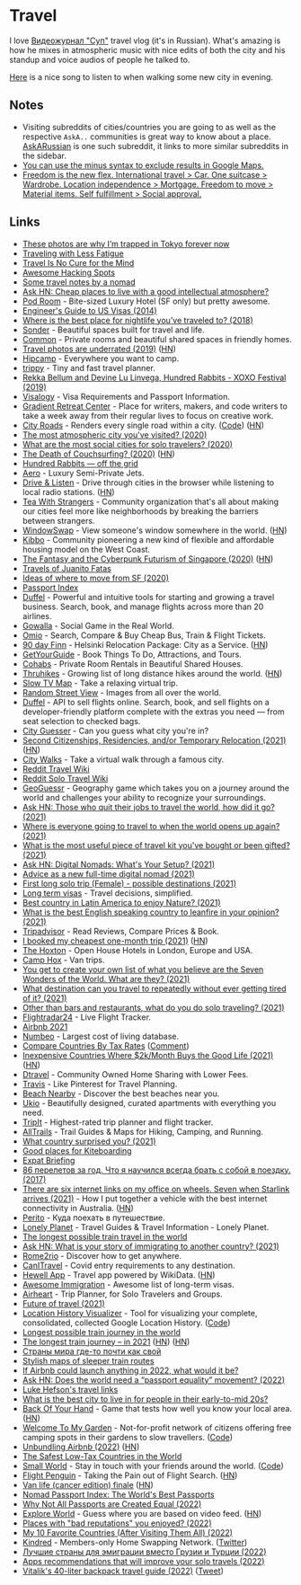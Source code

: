 # Travel

I love [Видеожурнал "Суп"](https://www.youtube.com/playlist?list=PLfO1QINjvak9KoBetr7ThGHVB2owBLH1C) travel vlog (it's in Russian). What's amazing is how he mixes in atmospheric music with nice edits of both the city and his standup and voice audios of people he talked to.

[Here](https://open.spotify.com/track/2k750ut7R7B2M2oWZtE2jC) is a nice song to listen to when walking some new city in evening.

## Notes

- Visiting subreddits of cities/countries you are going to as well as the respective `AskA..` communities is great way to know about a place. [AskARussian](https://www.reddit.com/r/AskARussian/) is one such subreddit, it links to more similar subreddits in the sidebar.
- [You can use the minus syntax to exclude results in Google Maps.](https://twitter.com/conradev/status/1376219194010656769)
- [Freedom is the new flex. International travel > Car. One suitcase > Wardrobe. Location independence > Mortgage. Freedom to move > Material items. Self fulfillment > Social approval.](https://twitter.com/AlexNapierNomad/status/1513233187123699718)

## Links

- [These photos are why I’m trapped in Tokyo forever now](https://medium.com/@damjancvetkovdimitrov/these-photos-are-why-i-m-trapped-in-tokyo-forever-now-1a0ea980bcc5)
- [Traveling with Less Fatigue](https://medium.com/@bebraw/traveling-with-less-fatigue-40c5cfd3aebe)
- [Travel Is No Cure for the Mind](https://medium.com/personal-growth/travel-is-no-cure-for-the-mind-e449d3109d71)
- [Awesome Hacking Spots](https://github.com/diasdavid/awesome-hacking-spots)
- [Some travel notes by a nomad](https://github.com/mrtnzlml/meta/blob/master/travel.md)
- [Ask HN: Cheap places to live with a good intellectual atmosphere?](https://news.ycombinator.com/item?id=18164189)
- [Pod Room](https://www.podroom.com/) - Bite-sized Luxury Hotel (SF only) but pretty awesome.
- [Engineer's Guide to US Visas (2014)](http://blog.sourcing.io/visa-guide)
- [Where is the best place for nightlife you’ve traveled to? (2018)](https://www.reddit.com/r/solotravel/comments/9xk3tp/where_is_the_best_place_for_nightlife_youve/)
- [Sonder](https://www.sonder.com/) - Beautiful spaces built for travel and life.
- [Common](https://www.common.com/) - Private rooms and beautiful shared spaces in friendly homes.
- [Travel photos are underrated (2019)](https://devonzuegel.com/post/travel-photos-are-underrated) ([HN](https://news.ycombinator.com/item?id=30782578))
- [Hipcamp](https://www.hipcamp.com/) - Everywhere you want to camp.
- [trippy](https://trippy.netlify.com/) - Tiny and fast travel planner.
- [Rekka Bellum and Devine Lu Linvega, Hundred Rabbits - XOXO Festival (2019)](https://www.youtube.com/watch?v=BW32yUEymvU)
- [Visalogy](https://visalogy.com/) - Visa Requirements and Passport Information.
- [Gradient Retreat Center](https://gradientretreat.com/) - Place for writers, makers, and code writers to take a week away from their regular lives to focus on creative work.
- [City Roads](https://anvaka.github.io/city-roads/) - Renders every single road within a city. ([Code](https://github.com/anvaka/city-roads)) ([HN](https://news.ycombinator.com/item?id=27410317))
- [The most atmospheric city you've visited? (2020)](https://www.reddit.com/r/solotravel/comments/fyfz0l/the_most_atmospheric_city_youve_visited/)
- [What are the most social cities for solo travelers? (2020)](https://www.reddit.com/r/solotravel/comments/g5jloo/what_are_the_most_social_cities_for_solo_travelers/)
- [The Death of Couchsurfing? (2020)](https://medium.com/@jameshopest/the-death-of-couchsurfing-a87d9537edf2) ([HN](https://news.ycombinator.com/item?id=23211495))
- [Hundred Rabbits — off the grid](https://100r.co/site/off_the_grid.html)
- [Aero](https://aero.com/) - Luxury Semi-Private Jets.
- [Drive & Listen](https://driveandlisten.herokuapp.com/) - Drive through cities in the browser while listening to local radio stations. ([HN](https://news.ycombinator.com/item?id=23543043))
- [Tea With Strangers](http://www.teawithstrangers.com/) - Community organization that's all about making our cities feel more like neighborhoods by breaking the barriers between strangers.
- [WindowSwap](https://window-swap.com/) - View someone's window somewhere in the world. ([HN](https://news.ycombinator.com/item?id=23815460))
- [Kibbo](https://www.kibbo.com/) - Community pioneering a new kind of flexible and affordable housing model on the West Coast.
- [The Fantasy and the Cyberpunk Futurism of Singapore (2020)](https://www.wired.com/story/opinion-the-fantasy-and-the-cyberpunk-futurism-of-singapore/) ([HN](https://news.ycombinator.com/item?id=24022222))
- [Travels of Juanito Fatas](https://juanitofatas.com/travels)
- [Ideas of where to move from SF (2020)](https://twitter.com/justinkan/status/1295204370519175170)
- [Passport Index](https://www.passportindex.org/)
- [Duffel](https://duffel.com/) - Powerful and intuitive tools for starting and growing a travel business. Search, book, and manage flights across more than 20 airlines.
- [Gowalla](https://go.gowalla.com/) - Social Game in the Real World.
- [Omio](https://www.omio.com/) - Search, Compare & Buy Cheap Bus, Train & Flight Tickets.
- [90 day Finn](https://www.helsinkibusinesshub.fi/90-day-finn/) - Helsinki Relocation Package: City as a Service. ([HN](https://news.ycombinator.com/item?id=25003999))
- [GetYourGuide](https://www.getyourguide.com/discovery/) - Book Things To Do, Attractions, and Tours.
- [Cohabs](https://cohabs.com/) - Private Room Rentals in Beautiful Shared Houses.
- [Thruhikes](https://thruhikes.net/) - Growing list of long distance hikes around the world. ([HN](https://news.ycombinator.com/item?id=25568856))
- [Slow TV Map](https://slowtvmap.com/) - Take a relaxing virtual trip.
- [Random Street View](https://randomstreetview.com/) - Images from all over the world.
- [Duffel](https://duffel.com/) - API to sell flights online. Search, book, and sell flights on a developer-friendly platform complete with the extras you need — from seat selection to checked bags.
- [City Guesser](https://virtualvacation.us/guess) - Can you guess what city you're in?
- [Second Citizenships, Residencies, and/or Temporary Relocation (2021)](https://www.lesswrong.com/posts/jHnFBHrwiNb5xvLBM/second-citizenships-residencies-and-or-temporary-relocation) ([HN](https://news.ycombinator.com/item?id=26210179))
- [City Walks](https://citywalks.live/) - Take a virtual walk through a famous city.
- [Reddit Travel Wiki](https://www.reddit.com/r/travel/wiki/index)
- [Reddit Solo Travel Wiki](https://www.reddit.com/r/solotravel/wiki/index)
- [GeoGuessr](https://www.geoguessr.com/) - Geography game which takes you on a journey around the world and challenges your ability to recognize your surroundings.
- [Ask HN: Those who quit their jobs to travel the world, how did it go? (2021)](https://news.ycombinator.com/item?id=26407560)
- [Where is everyone going to travel to when the world opens up again? (2021)](https://www.reddit.com/r/solotravel/comments/m4cpmg/where_is_everyone_going_to_travel_to_when_the/)
- [What is the most useful piece of travel kit you've bought or been gifted? (2021)](https://www.reddit.com/r/solotravel/comments/maj6w1/what_is_the_most_useful_piece_of_travel_kit_youve/)
- [Ask HN: Digital Nomads: What's Your Setup? (2021)](https://news.ycombinator.com/item?id=26567980)
- [Advice as a new full-time digital nomad (2021)](https://www.reddit.com/r/digitalnomad/comments/me30te/need_advice_as_a_new_fulltime_digital_nomad/)
- [First long solo trip (Female) - possible destinations (2021)](https://www.reddit.com/r/solotravel/comments/mfyjws/first_long_solo_trip_female_possible_destinations/)
- [Long term visas](https://longtermvisas.com/) - Travel decisions, simplified.
- [Best country in Latin America to enjoy Nature? (2021)](https://www.reddit.com/r/solotravel/comments/mjuwsd/best_country_in_latin_america_to_enjoy_nature/)
- [What is the best English speaking country to leanfire in your opinion? (2021)](https://www.reddit.com/r/leanfire/comments/mnq41m/what_is_the_best_english_speaking_country_to/)
- [Tripadvisor](https://www.tripadvisor.com/) - Read Reviews, Compare Prices & Book.
- [I booked my cheapest one-month trip (2021)](https://benbernardblog.com/how-i-booked-my-absolutely-cheapest-one-month-trip-ever/) ([HN](https://news.ycombinator.com/item?id=26982370))
- [The Hoxton](https://thehoxton.com/) - Open House Hotels in London, Europe and USA.
- [Camp Hox](https://thehoxton.com/camp-hox/) - Van trips.
- [You get to create your own list of what you believe are the Seven Wonders of the World. What are they? (2021)](https://www.reddit.com/r/solotravel/comments/nac1ao/you_get_to_create_your_own_list_of_what_you/)
- [What destination can you travel to repeatedly without ever getting tired of it? (2021)](https://www.reddit.com/r/solotravel/comments/nckve0/what_destination_can_you_travel_to_repeatedly/)
- [Other than bars and restaurants, what do you do solo traveling? (2021)](https://www.reddit.com/r/solotravel/comments/ngdwup/other_than_bars_and_restaurants_what_do_you_do/)
- [Flightradar24](https://www.flightradar24.com/) - Live Flight Tracker.
- [Airbnb 2021](https://www.airbnb.com/2021)
- [Numbeo](https://www.numbeo.com/cost-of-living/) - Largest cost of living database.
- [Compare Countries By Tax Rates](https://thebanks.eu/compare-countries-by-tax-rates) ([Comment](https://news.ycombinator.com/item?id=27433423))
- [Inexpensive Countries Where $2k/Month Buys the Good Life (2021)](https://www.moneycrashers.com/inexpensive-countries-2k-month-low-cost-living/) ([HN](https://news.ycombinator.com/item?id=27468779))
- [Dtravel](https://www.dtravel.com/) - Community Owned Home Sharing with Lower Fees.
- [Travis](https://www.travistravis.co/) - Like Pinterest for Travel Planning.
- [Beach Nearby](https://beachnearby.com/) - Discover the best beaches near you.
- [Ukio](https://www.stayukio.com/) - Beautifully designed, curated apartments with everything you need.
- [TripIt](https://www.tripit.com/web) - Highest-rated trip planner and flight tracker.
- [AllTrails](https://www.alltrails.com/) - Trail Guides & Maps for Hiking, Camping, and Running.
- [What country surprised you? (2021)](https://www.reddit.com/r/AskAnAmerican/comments/ov71j5/european_here_what_country_surprised_you/)
- [Good places for Kiteboarding](https://twitter.com/maccaw/status/1424458825206276101)
- [Expat Briefing](https://www.expatbriefing.com/)
- [86 перелетов за год. Что я научился всегда брать с собой в поездку. (2017)](https://www.youtube.com/watch?v=2QURN-BJWHI)
- [There are six internet links on my office on wheels. Seven when Starlink arrives (2021)](https://ghuntley.com/internet/) - How I put together a vehicle with the best internet connectivity in Australia. ([HN](https://news.ycombinator.com/item?id=28593698))
- [Perito](https://perito-burrito.com/) - Куда поехать в путешествие.
- [Lonely Planet](https://www.lonelyplanet.com/) - Travel Guides & Travel Information - Lonely Planet.
- [The longest possible train travel in the world](https://www.reddit.com/r/MapPorn/comments/po1ggb/the_longest_possible_train_travel_in_the_world/)
- [Ask HN: What is your story of immigrating to another country? (2021)](https://news.ycombinator.com/item?id=28808468)
- [Rome2rio](https://www.rome2rio.com/) - Discover how to get anywhere.
- [CanITravel](https://canitravel.net/) - Covid entry requirements to any destination.
- [Hewell App](https://hewellapp.com/) - Travel app powered by WikiData. ([HN](https://news.ycombinator.com/item?id=29144207))
- [Awesome Immigration](https://github.com/acacess/awesome-immigration) - Awesome list of long-term visas.
- [Airheart](https://airheart.com/) - Trip Planner, for Solo Travelers and Groups.
- [Future of travel (2021)](https://twitter.com/bchesky/status/1457904388366692354)
- [Location History Visualizer](https://locationhistoryvisualizer.com/heatmap/) - Tool for visualizing your complete, consolidated, collected Google Location History. ([Code](https://github.com/theopolisme/location-history-visualizer))
- [Longest possible train journey in the world](https://twitter.com/Locati0ns/status/1470041690492657673)
- [The longest train journey – in 2021](https://jonworth.eu/the-longest-train-journey-in-the-world/) ([HN](https://news.ycombinator.com/item?id=29570640)) ([HN](https://news.ycombinator.com/item?id=29682578))
- [Страны мира где-то почти как свой](https://twitter.com/mighty_shield/status/1283386813223182336)
- [Stylish maps of sleeper train routes](http://www.night-trains.com/)
- [If Airbnb could launch anything in 2022, what would it be?](https://twitter.com/bchesky/status/1477764672640073728)
- [Ask HN: Does the world need a “passport equality” movement? (2022)](https://news.ycombinator.com/item?id=30243302)
- [Luke Hefson's travel links](https://github.com/lukehefson/travel)
- [What is the best city to live in for people in their early-to-mid 20s?](https://twitter.com/kylascan/status/1503056412901101579)
- [Back Of Your Hand](https://backofyourhand.com/) - Game that tests how well you know your local area. ([HN](https://news.ycombinator.com/item?id=30733339))
- [Welcome To My Garden](https://welcometomygarden.org/) - Not-for-profit network of citizens offering free camping spots in their gardens to slow travellers. ([Code](https://github.com/WelcometoMyGarden/welcometomygarden))
- [Unbundling Airbnb (2022)](https://www.peterfabor.com/posts/unbundling-airbnb) ([HN](https://news.ycombinator.com/item?id=30855187))
- [The Safest Low-Tax Countries in the World](https://www.youtube.com/watch?v=SleuUmzZ9S4)
- [Small World](https://smallworld.kiwi/) - Stay in touch with your friends around the world. ([Code](https://github.com/devonzuegel/smallworld))
- [Flight Penguin](https://flightpenguin.com/) - Taking the Pain out of Flight Search. ([HN](https://news.ycombinator.com/item?id=30920891))
- [Van life (cancer edition) finale](https://imgur.com/gallery/prUy1Kt) ([HN](https://news.ycombinator.com/item?id=30983714))
- [Nomad Passport Index: The World's Best Passports](https://nomadcapitalist.com/nomad-passport-index/)
- [Why Not All Passports are Created Equal (2022)](https://www.youtube.com/watch?v=Qpi1OlRmFIM)
- [Explore World](https://www.explordle.com/map/wor) - Guess where you are based on video feed. ([HN](https://news.ycombinator.com/item?id=30970911))
- [Places with "bad reputations" you enjoyed? (2022)](https://www.reddit.com/r/solotravel/comments/u2kav6/places_with_bad_reputations_you_enjoyed/)
- [My 10 Favorite Countries (After Visiting Them All) (2022)](https://www.youtube.com/watch?v=dYQYL1TCKMY)
- [Kindred](https://livekindred.com/) - Members-only Home Swapping Network. ([Twitter](https://twitter.com/live_kindred))
- [Лучшие страны для эмиграции вместо Грузии и Турции (2022)](https://www.youtube.com/watch?v=M7IJRWxpqB0)
- [Apps recommendations that will improve your solo travels (2022)](https://www.reddit.com/r/solotravel/comments/ui9qss/some_apps_recommendations_that_will_improve_your/)
- [Vitalik's 40-liter backpack travel guide (2022)](https://vitalik.ca/general/2022/06/20/backpack.html) ([Tweet](https://twitter.com/VitalikButerin/status/1538900395707228160))
